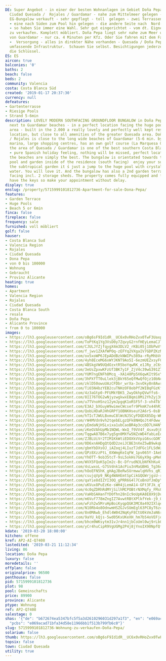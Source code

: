 ```yaml
---
DE: Super Angebot - in einer der besten Wohnanlagen im Gebiet Doña Pepa als Teil von
  Ciudad Quesada /  Rojales / Guardamar - nahe zum Mittelmeer gelegen - wird dieser
  EG-Bungalow verkauft - sehr gepflegt - toll  gelegen - zwei Terrassengarten-Seiten
  - eine nach Süden zum Pool hin gelegen - die andere Seite nach  Nord-Westen gelegen
  - so haben Sie immer eine Wahl. Sehr gut eingerichtet - vom dt. Eigner - im  Kundenauftrag
  zu verkaufen. Komplett möbliert. Doña Pepa liegt sehr nahe zum Meer und den langen  Sandstränden
  von Guardamar - nur ca. 4 Minuten per Kfz. Oder Sie fahren mit dem Fahrrad. Einkaufen
  -  Versorgung - alles in direkter Nähe vorhanden - Quesada / Doña Pepa bietet eine
  umfassende Infrastruktur.  Schauen Sie selbst. Besichtigungen jederzeit - wir haben
  die Schlüssel.
ES: ES
aircon: true
balconies: '0'
baths: 2
beach: false
beds: 2
community: Valencia
costa: Costa Blanca Süd
created: '2019-01-17 20:37:30'
currency: null
defeatures:
- Gartenterrasse
- Riesige Pools
- Strand 5-6min
description: LOVELY MODERN SOUTHFACING GROUNDFLOOR BUNGALOW in Doña Pepa / Quesada
  next to Guardamar beaches - in a perfect location facing the huge pool / garden
  area - built in the 2.000 a really lovely and perfectly well kept residence, quiet
  location, but close to all amenities of the greater Quesada area. Doña Pepa / Quesada
  / Rojales is close to the long wide beaches of Guardamar (5-6 min. by car), the
  marina, large shopping centres, has an own golf course (La Marquesa Golf) - and
  the area of Quesada / Guardamar is one of the best southern Costa Blanca locations
  - pure Spanish holiday feeling, nothing will be missed, perfect location and quality.  And
  the beaches are simply the best. The bungalow is orientated towards the wonderful
  pool and garden inside of the residence (south facing)  enjoy your sundowner overlooking
  the subtropical garden it ́s just a jump to the huge pool with crystal clear blue
  water. You will love it. And the bungalow has also a 2nd garden terrace north west
  facing incl. 2 storage sheds. The property comes fully equipped and furnished. We
  have the keys so make your appointment without delay.
display: true
enslug: /property/5715999101812736-Apartment-for-sale-Dona-Pepa/
features:
- Garden Terrace
- Huge Pools
- Beach 5 or 6min
finca: false
fireplace: false
frequency: sale
furnished: voll möbliert
golf: false
hauser:
- Costa Blanca Sud
- Valencia Region
- Rojales
- Ciudad Quesada
- Dona Pepa
- von 0 bis 100000
- Wohnung
- Gebraucht
- Provinz Alicante
heating: true
homes:
- Apartment
- Valencia Region
- Rojales
- Ciudad Quesada
- Costa Blanca South
- resale
- Doña Pepa
- Alicante Province
- from 0 to 100000
images:
- https://lh3.googleusercontent.com/oBg6sF9Id1dR__UC6x0vRHoZvx0TwF3UaxpJFAFWEBDvm7nsHPvA5EnZisRYtQuLG3LeS3e5Q8Xklmpar3Qb=w640-rj-e30-l100
- https://lh3.googleusercontent.com/ToPtKq1Yg3VsD0y7ZqvyG2rnfHEyLemaCJTY6EfyNaXWbr7-crb7Q8jkGPQ5BTna2ol8zynHWUfp9mNq_AbRcg=w640-rj-e30-l100
- https://lh3.googleusercontent.com/CJULJYZjfqygX4m3DLV2_rKBi05j1ObPwVttHbpgnKXJjwKPYuocndUM0i0cs9HlEJ3QnvFb44ms7KVUU5-6Xg=w640-rj-e30-l100
- https://lh3.googleusercontent.com/f_jwv1ZXAfWPOq-zEFYq2VXgaIV7GDPZKzNd6KALSr1ctA9YUSVB_ZzNtGaL9ioxPrmYuQJMzIdv7LorB4c=w640-rj-e30-l100
- https://lh3.googleusercontent.com/ox5xoWP6JEpADdBzkNWIPu389a-rRyMhbVmJH6HQ9x4rdAjveKJGGyBkIftBgQ-i0am5P43nRIkL1i3TwL4=w640-rj-e30-l100
- https://lh3.googleusercontent.com/4yh8EceMG6xWYJKNT9Ao5I-6ezmUEZxsyF0Aco5e4ecs6CG-pk36TMk8W5hF716IZYiPREuLdA2Hpt7dXNmw=w640-rj-e30-l100
- https://lh3.googleusercontent.com/4BSkgVW9UQdOzxtR5boYqwRK_e1JRy_zC6yXL7Eqpi6LPsaqZP6Yq-QehSUhjGtYzZlF3Xs9xwdXV-xYy_Jr=w640-rj-e30-l100
- https://lh3.googleusercontent.com/3eUsZpxwKFzUf3BK7y1F_ZjV4c39wG391Z7iYZPIVUK_gy4SW7eWVhb_HdNYy0v5wLtHiVp_Fk6PnZc2E48y=w640-rj-e30-l100
- https://lh3.googleusercontent.com/YUM7ngENFh8Mcq_-XA148Pp5X6qwKIt9SxYXbv-nf1C5sF0FtMLbdPcCF5x8QeiVd4JjALTitwcY39ipx81a=w640-rj-e30-l100
- https://lh3.googleusercontent.com/3hPXfTT0uLlek3jBkY65eQfMwQfOjz10bNccaVf56KDbsJ10GdTgZzJ9Z7PY2sdJEzpTKUR7luk7m0dw8Lvd=w640-rj-e30-l100
- https://lh3.googleusercontent.com/zklD50owuUAzCFDbr_wrXa-3xvOky8n8Awr8oJDTzpQzw5aTr0KIKf9Tj6dLksjMLYZMwp2jBQ7Li7FfKyQ=w640-rj-e30-l100
- https://lh3.googleusercontent.com/Ti65N4bzYEB2cuTNHzOF8obPf2WIBqFGzKfrvxhZBLOFO-Lk52GncgZ9ddWqpKAz_Z_QIJReSdZIMiQGq7Y=w640-rj-e30-l100
- https://lh3.googleusercontent.com/4z3aGtp0-PFUMkYBK5_2wyOkhpQVwYfs6-_BXN41Pzc2WzKGn4FCWcMDcP25ok4CRkndoSmb013_geqB62k=w640-rj-e30-l100
- https://lh3.googleusercontent.com/8II76TOG2wNjyzwgkwxEBqmi8Mi2YhZyj3mam0hYihpyTjCsTFRKzRk8zz7TOY4LpUhsXwIax6VLRvPxvX4=w640-rj-e30-l100
- https://lh3.googleusercontent.com/u7TVnoHSnz12ymJpgqK1oRSF5f-3-vh4TbTw5v82BaOn1JClnevdlPy0BAgJ_ZBcMCb3nJHdIM4WDghwOn53GQ=w640-rj-e30-l100
- https://lh3.googleusercontent.com/E3AJ_bXGuyW9wimeCWcsefr9PkmK7x44hR3V9vGgX2U7HlQCqCRFZ3RBDz1T4TjGZFG7haxQRvTXJC34Pow=w640-rj-e30-l100
- https://lh3.googleusercontent.com/QobLHDaRJHhGRPf1OBNKHseuY2A6rS-0sBfIBaTOamIyN217EeFfnqYgEWeYyVtFW97vtewtwhiz8K5a8ajN=w640-rj-e30-l100
- https://lh3.googleusercontent.com/hTIcTJWULBxmuC8lWcNJ5CyFDQDX85Dg-WKEqIynP7EmZHHadU7m4uTMXncMKRpxcnDdptzWaECBRllDbYg=w640-rj-e30-l100
- https://lh3.googleusercontent.com/rW4MVdn9vh2tqebELgzQFk8NHQoJt4Fdww_mBRbE9TU2GiYDJLdPFDXC2bO3eCtMan6WZbt2a3H0mBmjs0t6=w640-rj-e30-l100
- https://lh3.googleusercontent.com/yEmdaNjHSLvixa1ubCaoBR4p3ccDD7LH4NY1deabRgyyPfur--C28ozeCpZkbyKsCX9yAT8aiFwpF3CRSh0Xcg=w640-rj-e30-l100
- https://lh3.googleusercontent.com/zKeGVAhUpMb1NQWL-WxQ_f9VV4f_4sxu9jFtvRyXTWrnmqmwt5D8uOdg1iPJwq9Ot3d7aRz3kK6N3E37-3Cm=w640-rj-e30-l100
- https://lh3.googleusercontent.com/TqgwA87B6x7yg5gn0MXfw5NZxWD4fabLeEd_qfWOR8EJvFGDZVF3gmLRQVZ9ukPHq1Nta9NdMfHBBaRcRm0=w640-rj-e30-l100
- https://lh3.googleusercontent.com/ZJBLUiVr2TIM1KkWtiEDOXkVVpiG6scGORT8QqVisyjzEy8xGJKpJs8w1SXKa7vpluuP5UTB-NAlBKvjbFAhkw=w640-rj-e30-l100
- https://lh3.googleusercontent.com/0D6xnAHDgQtQdD2zeiJCBE3nXeZ5wB9wkqWRpLxmCuMcXBarzgFjr8HFmJ8747C-ea6LlCs5DpwEUI7MsQmG=w640-rj-e30-l100
- https://lh3.googleusercontent.com/gbmYbDXsOJ_iAZoqj4LIuzTJdFGc1FLSdWzFpxmVrrFu6pHyzhYffrtTcW0tqZbRfPwRbtws3G3t2QlDHWDiPQ=w640-rj-e30-l100
- https://lh3.googleusercontent.com/QPz8XzzPtL_0XWmgKeIqFW_1pv065Y-IAeEHv05MVc65x0EwXHSVoICogL5Ilg6MOzj3f4S9p8ltldxkPixBlw=w640-rj-e30-l100
- https://lh3.googleusercontent.com/YhOTT-9ob35tcT-9sL5okHs7G6yX9g-pMeOyiNlT-G3Ob2a_cjLCjlO7rOY3D95VUWtJ--ri6xEIrBsgYbA=w640-rj-e30-l100
- https://lh3.googleusercontent.com/WVX5FQoKSpIm2c-Bc-DfrudN3LbNfKhKu4jQPwq1tlhcjHCTnRwWNG7j6TrfnPjW5RehHz73jeolw8N7Pk9cgw=w640-rj-e30-l100
- https://lh3.googleusercontent.com/4sLwxoL-G7SVdnk1AcPiu3nMaGBHG_Tg36o1_Exn3kr8KMej5dzKs8FPqEG7eiMlxMnhT9f7LJg_RLJaoBCS=w640-rj-e30-l100
- https://lh3.googleusercontent.com/hOoEFN5hK_gHAgJBeRwSUrmwwlqHVhs_qR18QL6UHfsDow6vwH4deiuv2A78V1-MRLZ5CyIr13JC0cmQOrWg=w640-rj-e30-l100
- https://lh3.googleusercontent.com/csujqVp9_NKg4WAHEmtSpCikGQGWrjgsU-rd6QFb2zJbREe57vkyDvqAjY3GxuaLvf12uRysM4B0cV3H0vbFew=w640-rj-e30-l100
- https://lh3.googleusercontent.com/qaYie8dIZYI3OQ_gPRR6G4l7CoBnUfJmDpYfJJWd9ZhuvtUFFGjccEShE0gWBrLLdprN66knpSng7G9I3U8p=w640-rj-e30-l100
- https://lh3.googleusercontent.com/uKVux8PuEzKe-sWH4jLemA14-GFt3FJk_qTWCIRNEYEMbhx4g5dRqVZ2e8-l8YSJn_g7kq9NPUbnV9rQjBw=w640-rj-e30-l100
- https://lh3.googleusercontent.com/4c0qZDRhRdMYjSilhMCPOBtrNXMqfy_FMsQAnNHeHunEmPpTWay91ZZ34l8YHvCHlzQtm9lLSZyMmhi0IS0=w640-rj-e30-l100
- https://lh3.googleusercontent.com/VaHbSAHanTYDOfhn28nIc9oUpKA8E8X9jDu2Fwf5L-WhfhAa-wslzupd-OUt8snVBrrO_vRJtR31DJr_hj2V=w640-rj-e30-l100
- https://lh3.googleusercontent.com/m6Vuf778mZngIZ7AvwtRBtXPlkfYek-j9_OP9sCFSMWeK982DY1zwA5CLmbwp9TKErH0Ozc_xfcyUKowt8ae=w640-rj-e30-l100
- https://lh3.googleusercontent.com/wFzh2w5MruHpBoiKyqpQGK3MC0a492IXlqeoMG_9cu5lTOSImmMdPgA4IxnVBgHPBN7Zcnf5U4AD-XnngyA=w640-rj-e30-l100
- https://lh3.googleusercontent.com/N10Rb4o8OdnwmHSZGJvSUmEgl63PC8yT6zcu6rxQV7TR61ACpcDGoG0x0p4C9541Odu71fdVBdVzQXz6no7W=w640-rj-e30-l100
- https://lh3.googleusercontent.com/8n0MAwb_Ehdl4W042NqKyF8CtU0kVmJaN6rcjDhHPRju3jl03vFYU4QCV6m8VAdbaNpLHmIBQw2G0jJ1Ft9GIQ=w640-rj-e30-l100
- https://lh3.googleusercontent.com/9aYU_kQjs-5wd05KxUKeXH_hm7b54oVEFjoMYPyq5lgUKb75EOJG_EShRbXL-qhSpMQdTLcuarrharwbQsHA=w640-rj-e30-l100
- https://lh3.googleusercontent.com/bhcm9WKsytm31vJr4nn1jbCoUml0wj9rLb0Xefxyvx0B3HXLImV6RbrO1Vir9XRkUaSkGMo0QEy4Gph8-cmVcw=w640-rj-e30-l100
- https://lh3.googleusercontent.com/yCr4huCipR9VgUGMg2P4j8jYnoIX90NpfQfRzEtGRUrmQCp-k2j13QYkftI3959x7GFc8Y8mf-IMXkN7C-l4=w640-rj-e30-l100
kdate: '2019-03-20 18:00:00'
kitchen: offene
kref: AP2-AI-Q7408
lastedited: '2019-03-21 11:12:34'
living: 86
location: Doña Pepa
luxury: false
moredetails: ''
offplan: false
originalprice: 96500
penthouse: false
pid: 5715999101812736
plot: 98
pool: Gemeinschafts
price: 89900
province: Alicante
ptype: Wohnung
ref: AP2-Q7408
salestage: 0
shas: '{"de": "b672674ea5347bfc5f5a3d2610296031d297a1f3", "en": "e069acad71bfa34d58e11966bb1f513b799fb6c0",
  "pcbs": "e069acad71bfa34d58e11966bb1f513b799fb6c0"}'
slug: 5715999101812736-Wohnung-zu-verkaufen-Doña-Pepa/
solarium: false
thumb: https://lh3.googleusercontent.com/oBg6sF9Id1dR__UC6x0vRHoZvx0TwF3UaxpJFAFWEBDvm7nsHPvA5EnZisRYtQuLG3LeS3e5Q8Xklmpar3Qb=w400-h240-n-rj-e30-l100
topsix: false
town: Ciudad Quesada
utility: true
---
```

